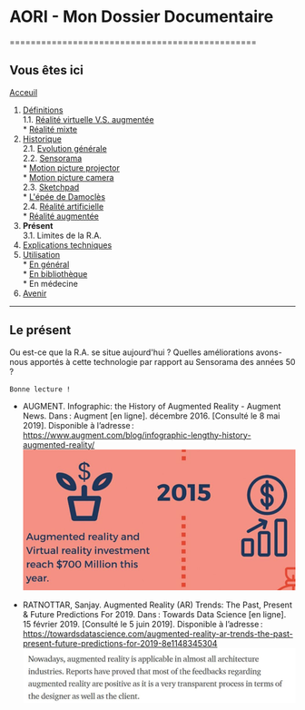 # AORI - Mon Dossier Documentaire
===============================================

## Vous êtes ici  
[Acceuil](Introduction.md)

1. [Définitions](Definition.md)  
  1.1. [Réalité virtuelle V.S. augmentée](vs.md)    
         * [Réalité mixte](mixed.md)  
2. [Historique](Histoire.md)  
  2.1. [Evolution générale](evolution.md)  
  2.2. [Sensorama](sensorama.md)  
         * [Motion picture projector](premierei.md)   
         * [Motion picture camera](secondei.md)  
  2.3. [Sketchpad](logiciel.md)  
         * [L'épée de Damoclès](epee.md)  
  2.4. [Réalité artificielle](rearti.md)  
         * [Réalité augmentée](ra.md)  
3. **Présent**  
  3.1. Limites de la R.A.  
4. [Explications techniques](Fonctionnement.md)  
5. [Utilisation](utilisation.md)  
         * [En général](engeneral.md)  
         * [En bibliothèque](bibli.md)  
         * En médecine  
 6. [Avenir](Avenir.md)  

-----------------------------------------------
 
 **Le présent** 
 --------------------------------------------------------------------------------------------------------------------------------------
Ou est-ce que la R.A. se situe aujourd'hui ? Quelles améliorations avons-nous apportés à cette technologie par rapport au Sensorama des années 50 ?
````
Bonne lecture !
````
* AUGMENT. Infographic: the History of Augmented Reality - Augment News. Dans : Augment [en ligne]. décembre 2016. [Consulté le 8 mai 2019]. Disponible à l’adresse : https://www.augment.com/blog/infographic-lengthy-history-augmented-reality/  
![present 1](/Images/pre1.JPG)  

* RATNOTTAR, Sanjay. Augmented Reality (AR) Trends: The Past, Present & Future Predictions For 2019. Dans : Towards Data Science [en ligne]. 15 février 2019. [Consulté le 5 juin 2019]. Disponible à l’adresse : https://towardsdatascience.com/augmented-reality-ar-trends-the-past-present-future-predictions-for-2019-8e1148345304  
![present 2](/Images/pre2.JPG)  
